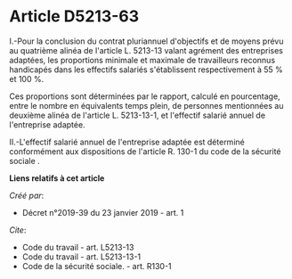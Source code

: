# Article D5213-63

I.-Pour la conclusion du contrat pluriannuel d'objectifs et de moyens prévu au quatrième alinéa de l'article L. 5213-13
valant agrément des entreprises adaptées, les proportions minimale et maximale de travailleurs reconnus handicapés dans les
effectifs salariés s'établissent respectivement à 55 % et 100 %. 

Ces proportions sont déterminées par le rapport, calculé en pourcentage, entre le nombre en équivalents temps plein, de
personnes mentionnées au deuxième alinéa de l'article L. 5213-13-1, et l'effectif salarié annuel de l'entreprise adaptée. 

II.-L'effectif salarié annuel de l'entreprise adaptée est déterminé conformément aux  dispositions de l'article R. 130-1 du
code de la sécurité sociale .

**Liens relatifs à cet article**

_Créé par_:

  - Décret n°2019-39 du 23 janvier 2019 - art. 1

_Cite_:

  - Code du travail - art. L5213-13
  - Code du travail - art. L5213-13-1
  - Code de la sécurité sociale. - art. R130-1
